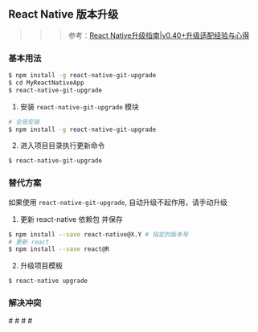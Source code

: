 ## React Native 版本升级
>>> 参考：[React Native升级指南|v0.40+升级适配经验与心得](http://www.devio.org/2017/01/17/React-Native%E5%8D%87%E7%BA%A7%E6%8C%87%E5%8D%97-v0.40+%E5%8D%87%E7%BA%A7%E9%80%82%E9%85%8D%E7%BB%8F%E9%AA%8C%E4%B8%8E%E5%BF%83%E5%BE%97/)

### 基本用法
```sh
$ npm install -g react-native-git-upgrade
$ cd MyReactNativeApp
$ react-native-git-upgrade
```

1. 安装 `react-native-git-upgrade` 模块
```sh
# 全局安装
$ npm install -g react-native-git-upgrade
```
2. 进入项目目录执行更新命令
```sh
$ react-native-git-upgrade
```
### 替代方案
如果使用 `react-native-git-upgrade`, 自动升级不起作用，请手动升级
1. 更新 react-native 依赖包 并保存
```sh
$ npm install --save react-native@X.Y # 指定的版本号
# 更新 react
$ npm install --save react@R
```
2. 升级项目模板
```sh
$ react-native upgrade
```

### 解决冲突
# #
# #
